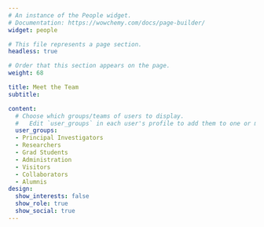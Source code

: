 ```yaml
---
# An instance of the People widget.
# Documentation: https://wowchemy.com/docs/page-builder/
widget: people

# This file represents a page section.
headless: true

# Order that this section appears on the page.
weight: 68

title: Meet the Team
subtitle:

content:
  # Choose which groups/teams of users to display.
  #   Edit `user_groups` in each user's profile to add them to one or more of these groups.
  user_groups:
  - Principal Investigators
  - Researchers
  - Grad Students
  - Administration
  - Visitors
  - Collaborators
  - Alumnis
design:
  show_interests: false
  show_role: true
  show_social: true
---
```

